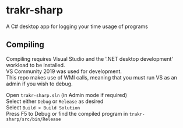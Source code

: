 # trakr-sharp
 A C# desktop app for logging your time usage of programs

## Compiling
 Compiling requires Visual Studio and the '.NET desktop development' workload to be installed.  
 VS Community 2019 was used for development.  
 This repo makes use of WMI calls, meaning that you must run VS as an admin if you wish to debug.  

 Open `trakr-sharp.sln` (in Admin mode if required)  
 Select either `Debug` or `Release` as desired  
 Select `Build > Build Solution`  
 Press F5 to Debug or find the compiled program in `trakr-sharp/src/bin/Release`
